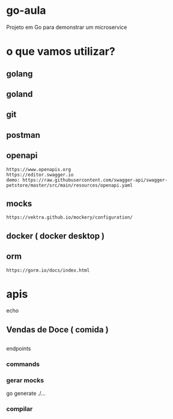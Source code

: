 # go-aula
Projeto em Go para demonstrar um microservice

# o que vamos utilizar?

## golang
## goland
## git
## postman
## openapi
    https://www.openapis.org
    https://editor.swagger.io
    demo: https://raw.githubusercontent.com/swagger-api/swagger-petstore/master/src/main/resources/openapi.yaml
## mocks
    https://vektra.github.io/mockery/configuration/
## docker ( docker desktop )

## orm
    https://gorm.io/docs/index.html

# apis

echo

## Vendas de Doce ( comida )

##

endpoints

### commands


### gerar mocks

go generate ./...

### compilar

